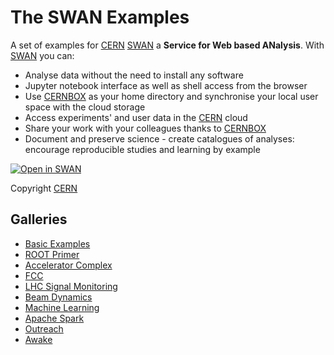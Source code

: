 # The SWAN Examples

A set of examples for [CERN][cern] [SWAN][swan] a **Service for Web based ANalysis**.
With [SWAN][swan] you can:

* Analyse data without the need to install any software
* Jupyter notebook interface as well as shell access from the browser
* Use [CERNBOX][cernbox] as your home directory and synchronise your local user space with the cloud storage
* Access experiments' and user data in the [CERN][cern] cloud
* Share your work with your colleagues thanks to [CERNBOX][cernbox]
* Document and preserve science - create catalogues of analyses: encourage reproducible studies and learning by example

[![Open in SWAN][openswan-image]][openswan-link]

Copyright [CERN][cern]

## Galleries

* [Basic Examples](basic.md)
* [ROOT Primer](root_primer.md)
* [Accelerator Complex](accelerator_complex.md)
* [FCC](fcc.md)
* [LHC Signal Monitoring](lhc-sm.md)
* [Beam Dynamics](beams_dynamics.md)
* [Machine Learning](machine_learning.md)
* [Apache Spark](apache_spark.md)
* [Outreach](outreach.md)
* [Awake](awake.md)

[swan]: http://swan.web.cern.ch
[cernbox]: http://cernbox.web.cern.ch
[cern]: http://cern.ch
[openswan-image]:https://swanserver.web.cern.ch/swanserver/images/badge_swan_white_150.png
[openswan-link]:https://cern.ch/swanserver/cgi-bin/go?projurl=https://github.com/swan-cern/gallery.git
